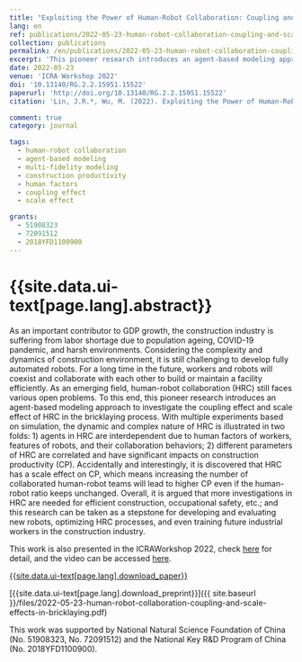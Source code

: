 ```yaml
---
title: "Exploiting the Power of Human-Robot Collaboration: Coupling and Scale Effects in Bricklaying"
lang: en
ref: publications/2022-05-23-human-robot-collaboration-coupling-and-scale-effects-in-bricklaying
collection: publications
permalink: /en/publications/2022-05-23-human-robot-collaboration-coupling-and-scale-effects-in-bricklaying
excerpt: 'This pioneer research introduces an agent-based modeling approach to investigate the coupling effect and scale effect of HRC in the bricklaying process, and can be taken as a stepstone for developing and evaluating new robots, optimizing HRC processes, and even training future industrial workers in the construction industry.'
date: 2022-05-23
venue: 'ICRA Workshop 2022'
doi: '10.13140/RG.2.2.15951.15522'
paperurl: 'http://doi.org/10.13140/RG.2.2.15951.15522'
citation: 'Lin, J.R.*, Wu, M. (2022). Exploiting the Power of Human-Robot Collaboration: Coupling and Scale Effects in Bricklaying. <i>ICRA Workshop 2022</i>, May 23, 2022, Philadelphia, United States. doi: 10.13140/RG.2.2.15951.15522'

comment: true
category: journal

tags: 
  - human-robot collaboration
  - agent-based modeling
  - multi-fidelity modeling
  - construction productivity
  - human factors
  - coupling effect
  - scale effect

grants:
  - 51908323
  - 72091512
  - 2018YFD1100900
---
```



{{site.data.ui-text[page.lang].abstract}}
====

As an important contributor to GDP growth, the construction industry is suffering from labor shortage due to population ageing, COVID-19 pandemic, and harsh environments. Considering the complexity and dynamics of construction environment, it is still challenging to develop fully automated robots. For a long time in the future, workers and robots will coexist and collaborate with each other to build or maintain a facility efficiently. As an emerging field, human-robot collaboration (HRC) still faces various open problems. To this end, this pioneer research introduces an agent-based modeling approach to investigate the coupling effect and scale effect of HRC in the bricklaying process. With multiple experiments based on simulation, the dynamic and complex nature of HRC is illustrated in two folds: 1) agents in HRC are interdependent due to human factors of workers, features of robots, and their collaboration behaviors; 2) different parameters of HRC are correlated and have significant impacts on construction productivity (CP). Accidentally and interestingly, it is discovered that HRC has a scale effect on CP, which means increasing the number of collaborated human-robot teams will lead to higher CP even if the human-robot ratio keeps unchanged. Overall, it is argued that more investigations in HRC are needed for efficient construction, occupational safety, etc.; and this research can be taken as a stepstone for developing and evaluating new robots, optimizing HRC processes, and even training future industrial workers in the construction industry.

This work is also presented in the ICRAWorkshop 2022, check [here](https://construction-robots.github.io/) for detail, and the video can be accessed [here](https://youtu.be/Ot5IOxBZUvM).

[{{site.data.ui-text[page.lang].download_paper}}]({{page.paperurl}})

[{{site.data.ui-text[page.lang].download_preprint}}]({{ site.baseurl }}/files/2022-05-23-human-robot-collaboration-coupling-and-scale-effects-in-bricklaying.pdf)

This work was supported by National Natural Science Foundation of China (No. 51908323, No. 72091512) and the National Key R&D Program of China (No.  2018YFD1100900).


